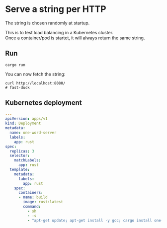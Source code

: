 # Serve a string per HTTP
The string is chosen randomly at startup.

This is to test load balancing in a Kubernetes cluster.  
Once a container/pod is startet, it will always return
the same string.

## Run
```
cargo run
```
You can now fetch the string:
```
curl http://localhost:8080/
# fast-duck
```

## Kubernetes deployment
```yaml
---
apiVersion: apps/v1
kind: Deployment
metadata:
  name: one-word-server
  labels:
    app: rust
spec:
  replicas: 3
  selector:
    matchLabels:
      app: rust
  template:
    metadata:
      labels:
        app: rust
    spec:
      containers:
      - name: build
        image: rust:latest
        command:
          - sh
          - -s
          - "apt-get update; apt-get install -y gcc; cargo install one-word-server; one-world-server"
```

